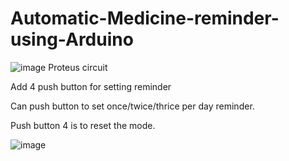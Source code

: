 # Automatic-Medicine-reminder-using-Arduino
![image](https://user-images.githubusercontent.com/73429092/169220353-a35e45cb-72f2-44e3-b526-ef3694ab8c87.png)
Proteus circuit 

Add 4 push button for setting reminder

Can push button to set once/twice/thrice per day reminder.

Push button 4 is to reset the mode. 

![image](https://user-images.githubusercontent.com/73429092/169221038-9b6d4159-8268-4c5d-a564-ed476586d171.png)
